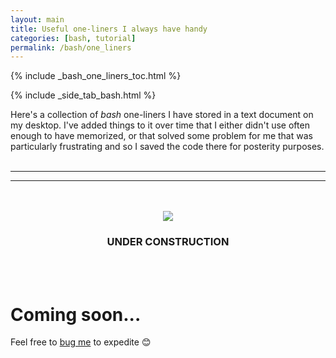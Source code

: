 ```yaml
---
layout: main
title: Useful one-liners I always have handy
categories: [bash, tutorial]
permalink: /bash/one_liners
---
```


{% include _bash_one_liners_toc.html %}

{% include _side_tab_bash.html %}

Here's a collection of *bash* one-liners I have stored in a text document on my desktop. I've added things to it over time that I either didn't use often enough to have memorized, or that solved some problem for me that was particularly frustrating and so I saved the code there for posterity purposes.  
<br>

---
---
<br>

<br>
<center><img src="{{ site.url }}/images/under_construction.jpeg"></center>
<center><h3>UNDER CONSTRUCTION</h3></center>
<br>
<br>

# Coming soon...

Feel free to [bug me](https://twitter.com/AstrobioMike) to expedite 😊
